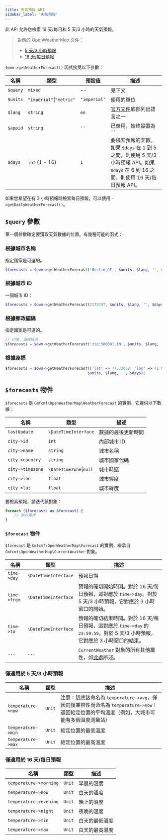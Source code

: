```yaml
---
title: 天氣預報 API
sidebar_label: '天氣預報'
---
```


此 API 允許您檢索 16 天/每日和 5 天/3 小時的天氣預報。

> 對應的 OpenWeatherMap 文件：
> - [5 天/3 小時預報](https://openweathermap.org/forecast5)
> - [16 天/每日預報](https://openweathermap.org/forecast16)

`$owm->getWeatherForecast()` 函式接受以下參數：

| 名稱 | 類型 | 預設值 | 描述 |
|------|------|---------|-------------|
| `$query` | `mixed` | -- | 見下文 |
| `$units` | `"imperial"`&#124;`"metric"` | `"imperial"` | 使用的單位 |
| `$lang` | `string` | `en` | [官方文件](https://openweathermap.org/forecast16#multi)底部列出語言之一 |
| `$appid` | `string` | `''` | 已棄用，始終設置為 `''` |
| `$days` | `int` (1 - 16) | `1` | 要檢索預報的天數。如果 `$days` 在 1 到 5 之間，則使用 5 天/3 小時預報 API。如果 `$days` 在 6 到 16 之間，則使用 16 天/每日預報 API。|

如果您希望在有 3 小時預報時檢索每日預報，可以使用 `->getDailyWeatherForecast()`。

## `$query` 參數

第一個參數確定要獲取天氣數據的位置。有幾種可能的函式：

### 根據城市名稱

指定國家是可選的。

```php
$forecasts = $owm->getWeatherForecast('Berlin,DE', $units, $lang, '', $days);
```

### 根據城市 ID

一個城市 ID：
```php
$forecasts = $owm->getWeatherForecast(2172797, $units, $lang, '', $days);
```

### 根據郵政編碼

指定國家是可選的。

```php
// 印度，海得拉巴
$forecasts = $owm->getWeatherForecast('zip:500001,IN', $units, $lang, '', $days);
```

### 根據座標

```php
$forecasts = $owm->getWeatherForecast(['lat' => 77.73038, 'lon' => 41.89604],
                                     $units, $lang, '', $days);
```

## `$forecasts` 物件

`$forecasts` 是 `Cmfcmf\OpenWeatherMap\WeatherForecast` 的實例。它提供以下數據：

| 名稱 | 類型 | 描述 |
|------|------|-------------|
| `lastUpdate` | `\ḐateTimeInterface` | 數據的最後更新時間 |
| `city->id` | `int` | 內部城市 ID |
| `city->name` | `string` | 城市名稱 |
| `city->country` | `string` | 城市國家代碼 |
| `city->timezone` | `\DateTimeZone`&#124;`null` | 城市時區 |
| `city->lon` | `float` | 城市經度 |
| `city->lat` | `float` | 城市緯度 |

要檢索預報，請迭代該對象：

```php
foreach ($forecasts as $forecast) {
    // 執行操作
}
```

### `$forecast` 物件

`$forecast` 是 `Cmfcmf\OpenWeatherMap\Forecast` 的實例，繼承自 `Cmfcmf\OpenWeatherMap\CurrentWeather` 對象。

| 名稱 | 類型 | 描述 |
|------|------|-------------|
| `time->day` | `\DateTimeInterface` | 預報日期 |
| `time->from` | `\DateTimeInterface` | 預報的確切開始時間。對於 16 天/每日預報，這對應於 `time->day`。對於 5 天/3 小時預報，它對應於 3 小時窗口的開始。|
| `time->to` | `\DateTimeInterface` | 預報的確切結束時間。對於 16 天/每日預報，這對應於 `time->day` 的 `23:59:59`。對於 5 天/3 小時預報，它對應於 3 小時窗口的結束。|
| `...` | `...` | `CurrentWeather` 對象的所有其他屬性，如[此處](current-weather.md#weather-object)所述。|

### 僅適用於 5 天/3 小時預報

| 名稱 | 類型 | 描述 |
|------|------|-------------|
| `temperature->now` | `Unit` | 注意：這應該命名為 `temperature->avg`，僅因向後兼容性而命名為 `temperature->now`！返回給定位置的平均溫度（例如，大城市可能有多個溫度測量站） |
| `temperature->min` | `Unit` | 給定位置的最低溫度 |
| `temperature->max` | `Unit` | 給定位置的最高溫度 |

### 僅適用於 16 天/每日預報

| 名稱 | 類型 | 描述 |
|------|------|-------------|
| `temperature->morning` | `Unit` | 早晨的溫度 |
| `temperature->now` | `Unit` | 白天的溫度 |
| `temperature->evening` | `Unit` | 晚上的溫度 |
| `temperature->night` | `Unit` | 夜晚的溫度 |
| `temperature->min` | `Unit` | 白天的最低溫度 |
| `temperature->max` | `Unit` | 白天的最高溫度 |
